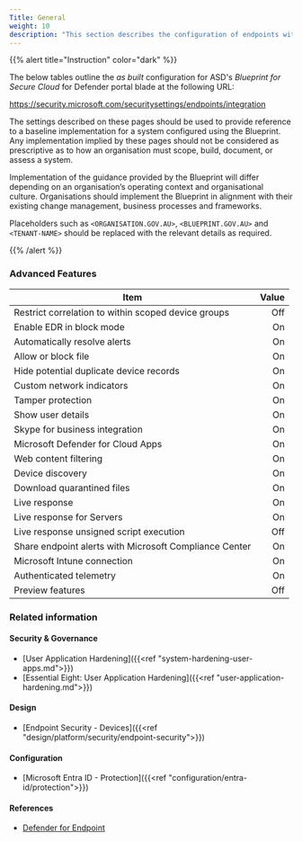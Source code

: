 ```yaml
---
Title: General
weight: 10
description: "This section describes the configuration of endpoints within Microsoft Defender associated with systems built according to the guidance provided by ASD's Blueprint for Secure Cloud."
---
```


{{% alert title="Instruction" color="dark" %}}
 
The below tables outline the *as built* configuration for ASD's *Blueprint for Secure Cloud* for Defender portal blade at the following URL: 

https://security.microsoft.com/securitysettings/endpoints/integration
 
The settings described on these pages should be used to provide reference to a baseline implementation for a system configured using the Blueprint. Any implementation implied by these pages should not be considered as prescriptive as to how an organisation must scope, build, document, or assess a system.

Implementation of the guidance provided by the Blueprint will differ depending on an organisation’s operating context and organisational culture. Organisations should implement the Blueprint in alignment with their existing change management, business processes and frameworks.

Placeholders such as `<ORGANISATION.GOV.AU>`, `<BLUEPRINT.GOV.AU>` and `<TENANT-NAME>` should be replaced with the relevant details as required.
 
{{% /alert %}}


### Advanced Features

| Item                                                   | Value |
| ------------------------------------------------------ | -----:|
| Restrict correlation to within scoped device groups    | Off   |
| Enable EDR in block mode                               | On    |
| Automatically resolve alerts                           | On    |
| Allow or block file                                    | On    |
| Hide potential duplicate device records                | On    |
| Custom network indicators                              | On    |
| Tamper protection                                      | On    |
| Show user details                                      | On    |
| Skype for business integration                         | On    |
| Microsoft Defender for Cloud Apps                      | On    |
| Web content filtering                                  | On    |
| Device discovery                                       | On    |
| Download quarantined files                             | On    |
| Live response                                          | On    |
| Live response for Servers                              | On    |
| Live response unsigned script execution                | Off   |
| Share endpoint alerts with Microsoft Compliance Center | On    |
| Microsoft Intune connection                            | On    |
| Authenticated telemetry                                | On    |
| Preview features                                       | Off   |

### Related information

#### Security & Governance

* [User Application Hardening]({{<ref "system-hardening-user-apps.md">}})
* [Essential Eight: User Application Hardening]({{<ref "user-application-hardening.md">}})
  
#### Design

* [Endpoint Security - Devices]({{<ref "design/platform/security/endpoint-security">}})

  
#### Configuration

* [Microsoft Entra ID - Protection]({{<ref "configuration/entra-id/protection">}})

#### References

* [Defender for Endpoint](https://learn.microsoft.com/microsoft-365/security/defender-endpoint)